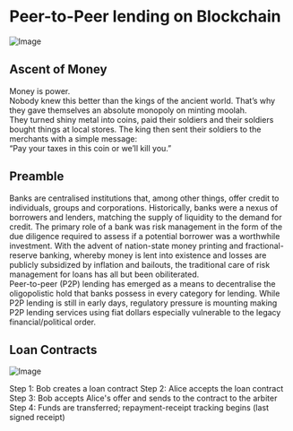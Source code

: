# Peer-to-Peer lending on Blockchain

![Image](https://github.com/papajijaat/HashHacks2.0-methOD/blob/master/Future_Prospects/double_spend.png?raw=true)

## Ascent of Money
Money is power.<br/>
Nobody knew this better than the kings of the ancient world. That’s why they gave themselves an absolute monopoly on minting moolah.<br/>
They turned shiny metal into coins, paid their soldiers and their soldiers bought things at local stores. The king then sent their soldiers to the merchants with a simple message:<br/>
“Pay your taxes in this coin or we’ll kill you.”<br/>

## Preamble
Banks are centralised institutions that, among other things, offer credit to individuals, groups and corporations. Historically, banks were a nexus of borrowers and lenders, matching the supply of liquidity to the demand for credit. The primary role of a bank was risk management in the form of the due diligence required to assess if a potential borrower was a worthwhile investment. With the advent of nation-state money printing and fractional-reserve banking, whereby money is lent into existence and losses are publicly subsidized by inflation and bailouts, the traditional care of risk management for loans has all but been obiliterated.<br />
Peer-to-peer (P2P) lending has emerged as a means to decentralise the oligopolistic hold that banks possess in every category for lending. While P2P lending is still in early days, regulatory pressure is mounting making P2P lending services using fiat dollars especially vulnerable to the legacy financial/political order.<br />

## Loan Contracts
![Image](https://github.com/papajijaat/HashHacks2.0-methOD/blob/master/Future_Prospects/alicebob.png?raw=true)

Step 1: Bob creates a loan contract
Step 2: Alice accepts the loan contract
Step 3: Bob accepts Alice's offer and sends to the contract to the arbiter
Step 4: Funds are transferred; repayment-receipt tracking begins (last signed receipt)
